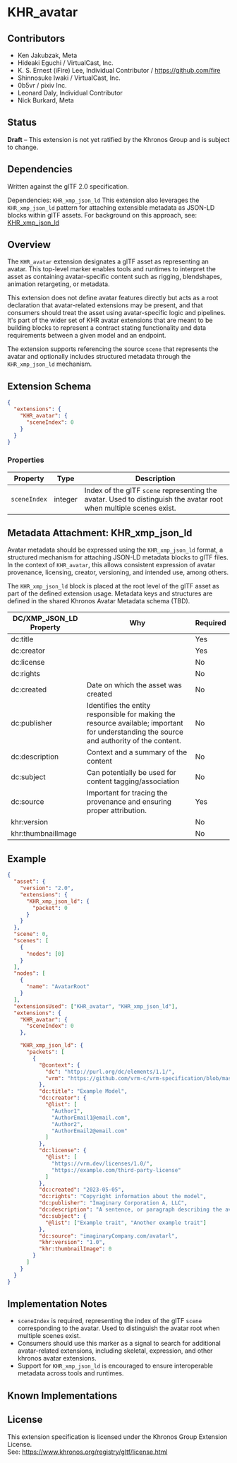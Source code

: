 # KHR_avatar

## Contributors

- Ken Jakubzak, Meta
- Hideaki Eguchi / VirtualCast, Inc.
- K. S. Ernest (iFire) Lee, Individual Contributor / https://github.com/fire
- Shinnosuke Iwaki / VirtualCast, Inc.
- 0b5vr / pixiv Inc.
- Leonard Daly, Individual Contributor
- Nick Burkard, Meta

## Status

**Draft** – This extension is not yet ratified by the Khronos Group and is subject to change.

## Dependencies

Written against the glTF 2.0 specification.

Dependencies: `KHR_xmp_json_ld`
This extension also leverages the `KHR_xmp_json_ld` pattern for attaching extensible metadata as JSON-LD blocks within glTF assets. For background on this approach, see:  
[KHR_xmp_json_ld](https://github.com/KhronosGroup/glTF/tree/main/extensions/2.0/Khronos/KHR_xmp_json_ld)

## Overview

The `KHR_avatar` extension designates a glTF asset as representing an avatar. This top-level marker enables tools and runtimes to interpret the asset as containing avatar-specific content such as rigging, blendshapes, animation retargeting, or metadata.

This extension does not define avatar features directly but acts as a root declaration that avatar-related extensions may be present, and that consumers should treat the asset using avatar-specific logic and pipelines. It's part of the wider set of KHR avatar extensions that are meant to be building blocks to represent a contract stating functionality and data requirements between a given model and an endpoint.

The extension supports referencing the source `scene` that represents the avatar and optionally includes structured metadata through the `KHR_xmp_json_ld` mechanism.

## Extension Schema

```json
{
  "extensions": {
    "KHR_avatar": {
      "sceneIndex": 0
    }
  }
}
```

### Properties

| Property     | Type    | Description                                                                 |
|--------------|---------|-----------------------------------------------------------------------------|
| `sceneIndex` | integer | Index of the glTF `scene` representing the avatar. Used to distinguish the avatar root when multiple scenes exist. |

## Metadata Attachment: KHR_xmp_json_ld

Avatar metadata should be expressed using the `KHR_xmp_json_ld` format, a structured mechanism for attaching JSON-LD metadata blocks to glTF files. In the context of `KHR_avatar`, this allows consistent expression of avatar provenance, licensing, creator, versioning, and intended use, among others.

The `KHR_xmp_json_ld` block is placed at the root level of the glTF asset as part of the defined extension usage. Metadata keys and structures are defined in the shared Khronos Avatar Metadata schema (TBD).

| DC/XMP_JSON_LD Property | Why                                                                                                                                       | Required |
| ----------------------- | ----------------------------------------------------------------------------------------------------------------------------------------- | -------- |
| dc:title                |                                                                                                                                           | Yes      |
| dc:creator              |                                                                                                                                           | Yes      |
| dc:license              |                                                                                                                                           | No       |
| dc:rights               |                                                                                                                                           | No       |
| dc:created              | Date on which the asset was created                                                                                                       | No       |
| dc:publisher            | Identifies the entity responsible for making the resource available; important for understanding the source and authority of the content. | No       |
| dc:description          | Context and a summary of the content                                                                                                      | No       |
| dc:subject              | Can potentially be used for content tagging/association                                                                                   | No       |
| dc:source               | Important for tracing the provenance and ensuring proper attribution.                                                                     | Yes      |
| khr:version             |                                                                                                                                           | No       |
| khr:thumbnailImage      |                                                                                                                                           | No       |

## Example

```json
{
  "asset": {
    "version": "2.0",
    "extensions": {
      "KHR_xmp_json_ld": {
        "packet": 0
      }
    }
  },
  "scene": 0,
  "scenes": [
    {
      "nodes": [0]
    }
  ],
  "nodes": [
    {
      "name": "AvatarRoot"
    }
  ],
  "extensionsUsed": ["KHR_avatar", "KHR_xmp_json_ld"],
  "extensions": {
    "KHR_avatar": {
      "sceneIndex": 0
    },

    "KHR_xmp_json_ld": {
      "packets": [
        {
          "@context": {
            "dc": "http://purl.org/dc/elements/1.1/",
            "vrm": "https://github.com/vrm-c/vrm-specification/blob/master/specification/VRMC_vrm-1.0/meta.md"
          },
          "dc:title": "Example Model",
          "dc:creator": {
            "@list": [
              "Author1",
              "AuthorEmail1@email.com",
              "Author2",
              "AuthorEmail2@email.com"
            ]
          },
          "dc:license": {
            "@list": [
              "https://vrm.dev/licenses/1.0/",
              "https://example.com/third-party-license"
            ]
          },
          "dc:created": "2023-05-05",
          "dc:rights": "Copyright information about the model",
          "dc:publisher": "Imaginary Corporation A, LLC",
          "dc:description": "A sentence, or paragraph describing the avatar at hand",
          "dc:subject": {
            "@list": ["Example trait", "Another example trait"]
          },
          "dc:source": "imaginaryCompany.com/avatarl",
          "khr:version": "1.0",
          "khr:thumbnailImage": 0
        }
      ]
    }
  }
}
```

## Implementation Notes

- `sceneIndex` is required, representing the index of the glTF `scene` corresponding to the avatar. Used to distinguish the avatar root when multiple scenes exist.
- Consumers should use this marker as a signal to search for additional avatar-related extensions, including skeletal, expression, and other khronos avatar extensions.
- Support for `KHR_xmp_json_ld` is encouraged to ensure interoperable metadata across tools and runtimes.

## Known Implementations

## License

This extension specification is licensed under the Khronos Group Extension License.  
See: https://www.khronos.org/registry/gltf/license.html

